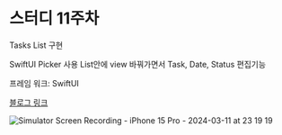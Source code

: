#  스터디 11주차 

Tasks List 구현

SwiftUI Picker 사용
List안에 view 바꿔가면서 Task, Date, Status 편집기능

프레임 워크: SwiftUI

[블로그 링크](https://h2kangrok.tistory.com/29)

![Simulator Screen Recording - iPhone 15 Pro - 2024-03-11 at 23 19 19](https://github.com/h2kangrok/SwiftStudy/assets/129154834/66571b37-6eeb-40d1-8230-5a3e5d84f0bd)
